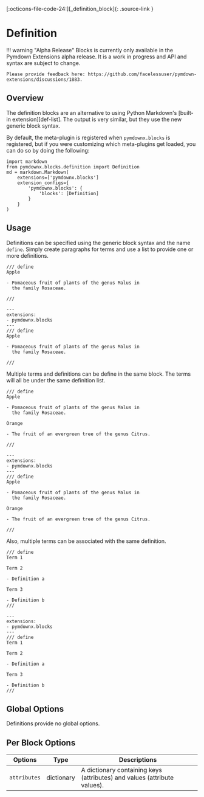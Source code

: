 [:octicons-file-code-24:][_definition_block]{: .source-link }

# Definition

!!! warning "Alpha Release"
    Blocks is currently only available in the Pymdown Extensions alpha release. It is a work in progress and API and
    syntax are subject to change.

    Please provide feedback here: https://github.com/facelessuser/pymdown-extensions/discussions/1883.

## Overview

The definition blocks are an alternative to using Python Markdown's [built-in extension][def-list]. The output is very
similar, but they use the new generic block syntax.

By default, the meta-plugin is registered when `pymdownx.blocks` is registered, but if you were customizing which
meta-plugins get loaded, you can do so by doing the following:

```py3
import markdown
from pymdownx.blocks.definition import Definition
md = markdown.Markdown(
    extensions=['pymdownx.blocks']
    extension_configs={
        'pymdownx.blocks': {
            'blocks': [Definition]
        }
    }
)
```

## Usage

Definitions can be specified using the generic block syntax and the name `define`. Simply create paragraphs for terms
and use a list to provide one or more definitions.

``` title="Example: Definition"
/// define
Apple

- Pomaceous fruit of plants of the genus Malus in
  the family Rosaceae.

///
```

<div class="result" markdown>

```md-render
---
extensions:
- pymdownx.blocks
---
/// define
Apple

- Pomaceous fruit of plants of the genus Malus in
  the family Rosaceae.

///
```

</div>

Multiple terms and definitions can be define in the same block. The terms will all be under the same definition list.

``` title="Example: Multiple Definitions"
/// define
Apple

- Pomaceous fruit of plants of the genus Malus in
  the family Rosaceae.

Orange

- The fruit of an evergreen tree of the genus Citrus.

///
```

<div class="result" markdown>

```md-render
---
extensions:
- pymdownx.blocks
---
/// define
Apple

- Pomaceous fruit of plants of the genus Malus in
  the family Rosaceae.

Orange

- The fruit of an evergreen tree of the genus Citrus.

///
```

</div>

Also, multiple terms can be associated with the same definition.


```
/// define
Term 1

Term 2

- Definition a

Term 3

- Definition b
///
```

<div class="result" markdown>

```md-render
---
extensions:
- pymdownx.blocks
---
/// define
Term 1

Term 2

- Definition a

Term 3

- Definition b
///
```

</div>

## Global Options

Definitions provide no global options.

## Per Block Options

Options      | Type       | Descriptions
------------ | ---------- | ------------
`attributes` | dictionary | A dictionary containing keys (attributes) and values (attribute values).
